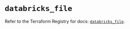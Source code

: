 # `databricks_file`

Refer to the Terraform Registry for docs: [`databricks_file`](https://registry.terraform.io/providers/databricks/databricks/1.38.0/docs/resources/file).
